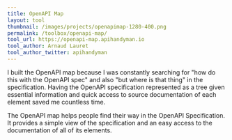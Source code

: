 ```yaml
---
title: OpenAPI Map
layout: tool
thumbnail: /images/projects/openapimap-1280-400.png
permalink: /toolbox/openapi-map/
tool_url: https://openapi-map.apihandyman.io
tool_author: Arnaud Lauret
tool_author_twitter: apihandyman
---
```


I built the OpenAPI map because I was constantly searching for "how do this with the OpenAPI spec" and also "but where is that thing" in the specification. Having the OpenAPI specification represented as a tree given essential information and quick access to source documentation of each element saved me countless time.
<!--more-->
The OpenAPI map helps people find their way in the OpenAPI Specification. It provides a simple view of the specification and an easy access to the documentation of all of its elements.